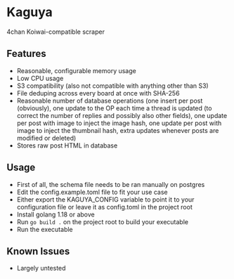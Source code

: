 # Kaguya

4chan Koiwai-compatible scraper

## Features
- Reasonable, configurable memory usage
- Low CPU usage
- S3 compatibility (also not compatible with anything other than S3)
- File deduping across every board at once with SHA-256
- Reasonable number of database operations (one insert per post (obviously), one update to the OP each time a thread is updated (to correct the number of replies and possibly also other fields), one update per post with image to inject the image hash, one update per post with image to inject the thumbnail hash, extra updates whenever posts are modified or deleted)
- Stores raw post HTML in database

## Usage

* First of all, the schema file needs to be ran manually on postgres
* Edit the config.example.toml file to fit your use case
* Either export the KAGUYA_CONFIG variable to point it to your configuration file or leave it as config.toml in the project root
* Install golang 1.18 or above
* Run `go build .` on the project root to build your executable
* Run the executable

## Known Issues

* Largely untested

